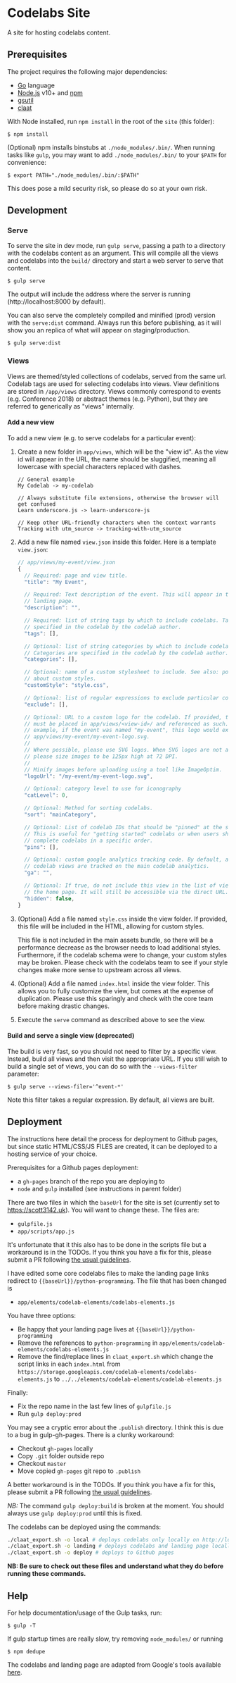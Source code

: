 # Codelabs Site

A site for hosting codelabs content.

## Prerequisites

The project requires the following major dependencies:

- [Go](https://golang.org/dl/) language
- [Node.js](https://nodejs.org/en/download/) v10+ and [npm](https://www.npmjs.com/get-npm)
- [gsutil](https://cloud.google.com/storage/docs/gsutil_install)
- [claat](https://github.com/googlecodelabs/tools/tree/master/claat#install)

With Node installed, run `npm install` in the root of the `site` (this folder):

```text
$ npm install
```

(Optional) npm installs binstubs at `./node_modules/.bin/`. When running tasks
like `gulp`, you may want to add `./node_modules/.bin/` to your `$PATH` for convenience:

```text
$ export PATH="./node_modules/.bin/:$PATH"
```

This does pose a mild security risk, so please do so at your own risk.


## Development

### Serve

To serve the site in dev mode, run `gulp serve`, passing a path to a directory
with the codelabs content as an argument. This will compile all the views and
codelabs into the `build/` directory and start a web server to serve that
content.

```text
$ gulp serve
```

The output will include the address where the server is running
(http://localhost:8000 by default).

You can also serve the completely compiled and minified (prod) version with the
`serve:dist` command. Always run this before publishing, as it will show you an
replica of what will appear on staging/production.

```text
$ gulp serve:dist
```

### Views

Views are themed/styled collections of codelabs, served from the same url.
Codelab tags are used for selecting codelabs into views. View definitions are
stored in `/app/views` directory. Views commonly correspond to events (e.g. Conference
2018) or abstract themes (e.g. Python), but they are referred to generically as
"views" internally.

#### Add a new view

To add a new view (e.g. to serve codelabs for a particular event):

1. Create a new folder in `app/views`, which will be the "view id". As the view
id will appear in the URL, the name should be sluggified, meaning all lowercase
with special characters replaced with dashes.

    ```text
    // General example
    My Codelab -> my-codelab

    // Always substitute file extensions, otherwise the browser will get confused
    Learn underscore.js -> learn-underscore-js

    // Keep other URL-friendly characters when the context warrants
    Tracking with utm_source -> tracking-with-utm_source
    ```

1. Add a new file named `view.json` inside this folder. Here is a template
`view.json`:

    ```javascript
    // app/views/my-event/view.json
    {
      // Required: page and view title.
      "title": "My Event",

      // Required: Text description of the event. This will appear in the view
      // landing page.
      "description": "",

      // Required: list of string tags by which to include codelabs. Tags are
      // specified in the codelab by the codelab author.
      "tags": [],

      // Optional: list of string categories by which to include codelabs.
      // Categories are specified in the codelab by the codelab author.
      "categories": [],

      // Optional: name of a custom stylesheet to include. See also: point below
      // about custom styles.
      "customStyle": "style.css",

      // Optional: list of regular expressions to exclude particular codelabs.
      "exclude": [],

      // Optional: URL to a custom logo for the codelab. If provided, this logo
      // must be placed in app/views/<view-id>/ and referenced as such. For
      // example, if the event was named "my-event", this logo would exist at
      // app/views/my-event/my-event-logo.svg.
      //
      // Where possible, please use SVG logos. When SVG logos are not available,
      // please size images to be 125px high at 72 DPI.
      //
      // Minify images before uploading using a tool like ImageOptim.
      "logoUrl": "/my-event/my-event-logo.svg",

      // Optional: category level to use for iconography
      "catLevel": 0,

      // Optional: Method for sorting codelabs.
      "sort": "mainCategory",

      // Optional: List of codelab IDs that should be "pinned" at the start.
      // This is useful for "getting started" codelabs or when users should
      // complete codelabs in a specific order.
      "pins": [],

      // Optional: custom google analytics tracking code. By default, all
      // codelab views are tracked on the main codelab analytics.
      "ga": "",

      // Optional: If true, do not include this view in the list of views on
      // the home page. It will still be accessible via the direct URL.
      "hidden": false,
    }
    ```

1. (Optional) Add a file named `style.css` inside the view folder. If provided,
this file will be included in the HTML, allowing for custom styles.

    This file is not included in the main assets bundle, so there will be a
    performance decrease as the browser needs to load additional styles.
    Furthermore, if the codelab schema were to change, your custom styles may be
    broken. Please check with the codelabs team to see if your style changes
    make more sense to upstream across all views.

1. (Optional) Add a file named `index.html` inside the view folder. This allows
you to fully customize the view, but comes at the expense of duplication. Please
use this sparingly and check with the core team before making drastic changes.

1. Execute the `serve` command as described above to see the view.

#### Build and serve a single view (deprecated)

The build is very fast, so you should not need to filter by a specific view.
Instead, build all views and then visit the appropriate URL. If you still wish
to build a single set of views, you can do so with the `--views-filter`
parameter:

```text
$ gulp serve --views-filer='^event-*'
```

Note this filter takes a regular expression. By default, all views are built.


## Deployment 

The instructions here detail the process for deployment to Github pages, but since static HTML/CSS/JS FILES are created, it can be deployed to a hosting service of your choice. 

Prerequisites for a Github pages deployment:

- a `gh-pages` branch of the repo you are deploying to
- `node` and `gulp` installed (see instructions in parent folder)

There are two files in which the `baseUrl` for the site is set (currently set to https://scott3142.uk). You will want to change these. The files are:

- `gulpfile.js`
- `app/scripts/app.js` 

It's unfortunate that it this also has to be done in the scripts file but a workaround is in the TODOs. If you think you have a fix for this, please submit a PR following [the usual guidelines](https://help.github.com/en/github/collaborating-with-issues-and-pull-requests/about-pull-requests). 

I have edited some core codelabs files to make the landing page links redirect to `{{baseUrl}}/python-programming`. The file that has been changed is

- `app/elements/codelab-elements/codelabs-elements.js`

You have three options:

- Be happy that your landing page lives at `{{baseUrl}}/python-programming`
- Remove the references to `python-programming` in `app/elements/codelab-elements/codelabs-elements.js`
- Remove the find/replace lines in `claat_export.sh` which change the script links in each `index.html` from `https://storage.googleapis.com/codelab-elements/codelabs-elements.js` to `../../elements/codelab-elements/codelab-elements.js`

Finally:

- Fix the repo name in the last few lines of `gulpfile.js`
- Run `gulp deploy:prod`

You may see a cryptic error about the `.publish` directory. I think this is due to a bug in gulp-gh-pages. There is a clunky workaround:

- Checkout `gh-pages` locally 
- Copy `.git` folder outside repo
- Checkout `master`
- Move copied `gh-pages` git repo to `.publish` 

A better workaround is in the TODOs. If you think you have a fix for this, please submit a PR following [the usual guidelines](https://help.github.com/en/github/collaborating-with-issues-and-pull-requests/about-pull-requests). 

*NB:* The command `gulp deploy:build` is broken at the moment. You should always use `gulp deploy:prod` until this is fixed. 

The codelabs can be deployed using the commands:

```bash
./claat_export.sh -o local # deploys codelabs only locally on http://localhost:9090
./claat_export.sh -o landing # deploys codelabs and landing page locally on http://localhost:8000
./claat_export.sh -o deploy # deploys to Github pages
```

**NB: Be sure to check out these files and understand what they do before running these commands.**

## Help

For help documentation/usage of the Gulp tasks, run:

```text
$ gulp -T
```

If gulp startup times are really slow, try removing `node_modules/` or running

```text
$ npm dedupe
```

The codelabs and landing page are adapted from Google's tools available [here](https://github.com/googlecodelabs/tools). 
